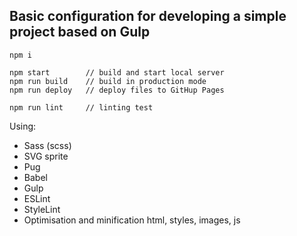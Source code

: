 ## Basic configuration for developing a simple project based on Gulp

```
npm i 

npm start        // build and start local server
npm run build    // build in production mode
npm run deploy   // deploy files to GitHup Pages

npm run lint     // linting test
```

Using:
* Sass (scss)
* SVG sprite
* Pug
* Babel
* Gulp
* ESLint
* StyleLint
* Optimisation and minification html, styles, images, js

